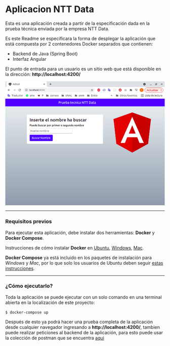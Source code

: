 # Aplicacion NTT Data

Esta es una aplicación creada a partir de la especificación dada en la prueba técnica enviada por la empresa NTT Data.

Es este Readme se especificara la forma de desplegar la aplicación que está compuesta por 2 contenedores Docker separados que contienen:

- Backend de Java (Spring Boot)
- Interfaz Angular

El punto de entrada para un usuario es un sitio web que está disponible en la dirección: **http://localhost:4200/**

![ADN](https://github.com/carlosNietoTinoco/pruebaTecnica2021-NTTData/blob/main/assets/NTTData-ui.png)


---

### Requisitos previos

Para ejecutar esta aplicación, debe instalar dos herramientas: **Docker** y **Docker Compose**.

Instrucciones de cómo instalar **Docker** en [Ubuntu](https://docs.docker.com/install/linux/docker-ce/ubuntu/), [Windows](https://docs.docker.com/docker-for-windows/install/), [Mac](https://docs.docker.com/docker-for-mac/install/).

**Docker Compose** ya está incluido en los paquetes de instalación para *Windows* y *Mac*, por lo que solo los usuarios de Ubuntu deben seguir [estas instrucciones](https://docs.docker.com/compose/install/).

---

### ¿Cómo ejecutarlo?

Toda la aplicación se puede ejecutar con un solo comando en una terminal abierta en la localización de este proyecto:

```
$ docker-compose up
```

Después de esto ya podrá hacer una prueba completa de la aplicación desde cualquier navegador ingresando a **http://localhost:4200/**, tambien puede realizar peticiones al backend de la aplicación, para esto puede usar la colección de postman que se encuentra [aqui](https://github.com/carlosNietoTinoco/pruebaTecnica2021-NTTData/blob/main/assets/API%20prueba%20tecnica%20NTTData.postman_collection.json)
